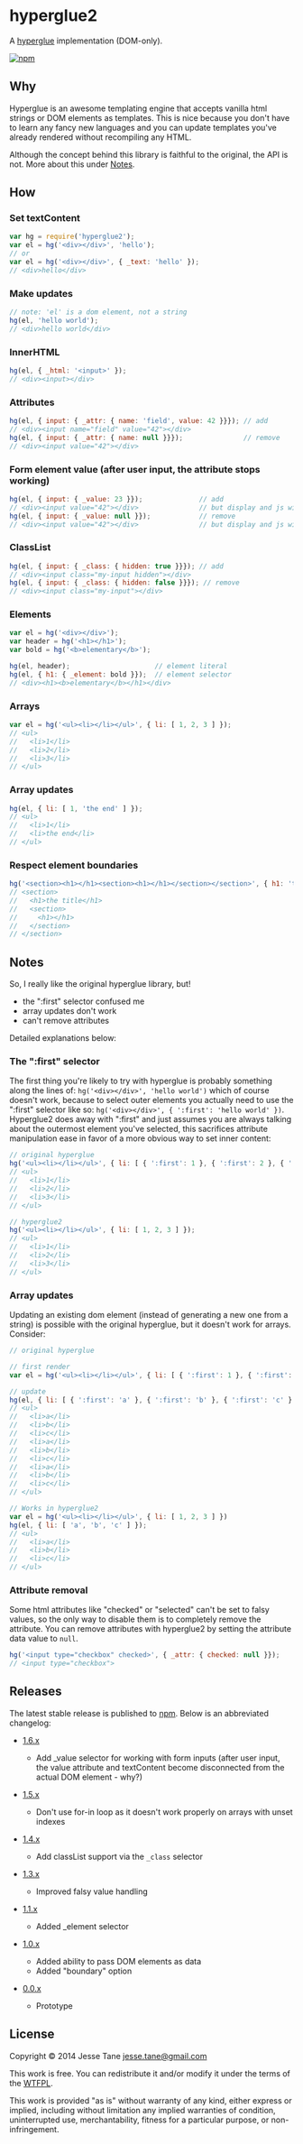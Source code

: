 # hyperglue2
A [hyperglue](http://github.com/substack/hyperglue) implementation (DOM-only).

[![npm](http://img.shields.io/npm/v/hyperglue2.svg?style=flat)](http://npmjs.org/package/hyperglue2)

## Why
Hyperglue is an awesome templating engine that accepts vanilla html strings or DOM elements as templates. This is nice because you don't have to learn any fancy new languages and you can update templates you've already rendered without recompiling any HTML.

Although the concept behind this library is faithful to the original, the API is not. More about this under [Notes](#notes).

## How

### Set textContent
```javascript
var hg = require('hyperglue2');
var el = hg('<div></div>', 'hello');
// or 
var el = hg('<div></div>', { _text: 'hello' });
// <div>hello</div>
```

### Make updates
```javascript
// note: 'el' is a dom element, not a string
hg(el, 'hello world');
// <div>hello world</div>
```

### InnerHTML
```javascript
hg(el, { _html: '<input>' });
// <div><input></div>
```

### Attributes
```javascript
hg(el, { input: { _attr: { name: 'field', value: 42 }}}); // add
// <div><input name="field" value="42"></div>
hg(el, { input: { _attr: { name: null }}});               // remove
// <div><input value="42"></div>
```

### Form element value (after user input, the attribute stops working)
```javascript
hg(el, { input: { _value: 23 }});              // add
// <div><input value="42"></div>               // but display and js will show 23
hg(el, { input: { _value: null }});            // remove
// <div><input value="42"></div>               // but display and js will show ""
```

### ClassList
```javascript
hg(el, { input: { _class: { hidden: true }}}); // add
// <div><input class="my-input hidden"></div>
hg(el, { input: { _class: { hidden: false }}}); // remove
// <div><input class="my-input"></div>
```

### Elements
```javascript
var el = hg('<div></div>');
var header = hg('<h1></h1>');
var bold = hg('<b>elementary</b>');

hg(el, header);                     // element literal
hg(el, { h1: { _element: bold }});  // element selector
// <div><h1><b>elementary</b></h1></div>
```

### Arrays
```javascript
var el = hg('<ul><li></li></ul>', { li: [ 1, 2, 3 ] });
// <ul>
//   <li>1</li>
//   <li>2</li>
//   <li>3</li>
// </ul>
```

### Array updates
```javascript
hg(el, { li: [ 1, 'the end' ] });
// <ul>
//   <li>1</li>
//   <li>the end</li>
// </ul>
```

### Respect element boundaries
``` javascript
hg('<section><h1></h1><section><h1></h1></section></section>', { h1: 'the title' }, { boundary: 'section' });
// <section>
//   <h1>the title</h1>
//   <section>
//     <h1></h1>
//   </section>
// </section>
```

## Notes
So, I really like the original hyperglue library, but!
* the ":first" selector confused me
* array updates don't work
* can't remove attributes

Detailed explanations below:

### The ":first" selector
The first thing you're likely to try with hyperglue is probably something along the lines of: `hg('<div></div>', 'hello world')` which of course doesn't work, because to select outer elements you actually need to use the ":first" selector like so: `hg('<div></div>', { ':first': 'hello world' })`. Hyperglue2 does away with ":first" and just assumes you are always talking about the outermost element you've selected, this sacrifices attribute manipulation ease in favor of a more obvious way to set inner content:

```javascript
// original hyperglue
hg('<ul><li></li></ul>', { li: [ { ':first': 1 }, { ':first': 2 }, { ':first': 3 } ] });
// <ul>
//   <li>1</li>
//   <li>2</li>
//   <li>3</li>
// </ul>

// hyperglue2
hg('<ul><li></li></ul>', { li: [ 1, 2, 3 ] });
// <ul>
//   <li>1</li>
//   <li>2</li>
//   <li>3</li>
// </ul>
```

### Array updates

Updating an existing dom element (instead of generating a new one from a string) is possible with the original hyperglue, but it doesn't work for arrays. Consider:

```javascript
// original hyperglue

// first render
var el = hg('<ul><li></li></ul>', { li: [ { ':first': 1 }, { ':first': 2 }, { ':first': 3 } ] });

// update
hg(el, { li: [ { ':first': 'a' }, { ':first': 'b' }, { ':first': 'c' } ] });
// <ul>
//   <li>a</li>
//   <li>b</li>
//   <li>c</li>
//   <li>a</li>
//   <li>b</li>
//   <li>c</li>
//   <li>a</li>
//   <li>b</li>
//   <li>c</li>
// </ul>

// Works in hyperglue2
var el = hg('<ul><li></li></ul>', { li: [ 1, 2, 3 ] })
hg(el, { li: [ 'a', 'b', 'c' ] });
// <ul>
//   <li>a</li>
//   <li>b</li>
//   <li>c</li>
// </ul>
```

### Attribute removal

Some html attributes like "checked" or "selected" can't be set to falsy values, so the only way to disable them is to completely remove the attribute. You can remove attributes with hyperglue2 by setting the attribute data value to `null`.
```javascript
hg('<input type="checkbox" checked>', { _attr: { checked: null }});
// <input type="checkbox">
```

## Releases
The latest stable release is published to [npm](http://npmjs.org/package/hyperglue2). Below is an abbreviated changelog:

* [1.6.x](https://github.com/jessetane/hyperglue2/archive/1.6.0.tar.gz)
  * Add _value selector for working with form inputs (after user input, the value attribute and textContent become disconnected from the actual DOM element - why?)

* [1.5.x](https://github.com/jessetane/hyperglue2/archive/1.5.0.tar.gz)
  * Don't use for-in loop as it doesn't work properly on arrays with unset indexes

* [1.4.x](https://github.com/jessetane/hyperglue2/archive/1.4.1.tar.gz)
  * Add classList support via the `_class` selector

* [1.3.x](https://github.com/jessetane/hyperglue2/archive/1.3.0.tar.gz)
  * Improved falsy value handling

* [1.1.x](https://github.com/jessetane/hyperglue2/archive/1.1.0.tar.gz)
  * Added _element selector

* [1.0.x](https://github.com/jessetane/hyperglue2/archive/1.0.0.tar.gz)
  * Added ability to pass DOM elements as data
  * Added "boundary" option

* [0.0.x](https://github.com/jessetane/hyperglue2/archive/0.0.3.tar.gz)
  * Prototype

## License
Copyright © 2014 Jesse Tane <jesse.tane@gmail.com>

This work is free. You can redistribute it and/or modify it under the
terms of the [WTFPL](http://www.wtfpl.net/txt/copying).

This work is provided "as is" without warranty of any kind, either express or implied, including without limitation any implied warranties of condition, uninterrupted use, merchantability, fitness for a particular purpose, or non-infringement.
